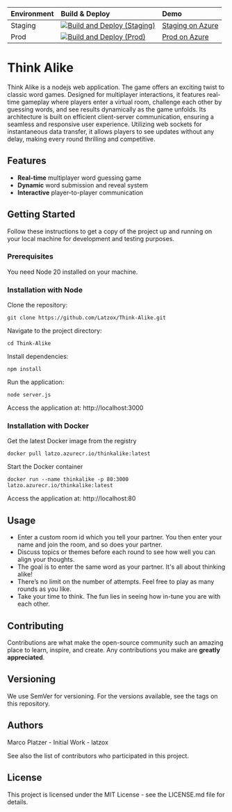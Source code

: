 |Environment|Build & Deploy|Demo|
|:----------|:-------------|:---|
| Staging   | [![Build and Deploy (Staging)](https://github.com/Latzox/Think-Alike/actions/workflows/build-and-deploy-staging.yml/badge.svg)](https://github.com/Latzox/Think-Alike/actions/workflows/build-and-deploy-staging.yml) | [Staging on Azure](https://thinkalike-staging-app.azurewebsites.net/) |
| Prod | [![Build and Deploy (Prod)](https://github.com/Latzox/Think-Alike/actions/workflows/build-and-deploy-prod.yml/badge.svg)](https://github.com/Latzox/Think-Alike/actions/workflows/build-and-deploy-prod.yml) | [Prod on Azure](https://thinkalike-prod-app.azurewebsites.net/)|

# Think Alike

Think Alike is a nodejs web application. The game offers an exciting twist to classic word games. Designed for multiplayer interactions, it features real-time gameplay where players enter a virtual room, challenge each other by guessing words, and see results dynamically as the game unfolds. Its architecture is built on efficient client-server communication, ensuring a seamless and responsive user experience. Utilizing web sockets for instantaneous data transfer, it allows players to see updates without any delay, making every round thrilling and competitive.
## Features

- **Real-time** multiplayer word guessing game
- **Dynamic** word submission and reveal system
- **Interactive** player-to-player communication

## Getting Started

Follow these instructions to get a copy of the project up and running on your local machine for development and testing purposes.

### Prerequisites

You need Node 20 installed on your machine.

### Installation with Node

Clone the repository:
```
git clone https://github.com/Latzox/Think-Alike.git
```
Navigate to the project directory:
```
cd Think-Alike
```
Install dependencies:
```
npm install
```
Run the application:
```
node server.js
```
Access the application at: http://localhost:3000

### Installation with Docker

Get the latest Docker image from the registry

```
docker pull latzo.azurecr.io/thinkalike:latest
```
Start the Docker container
```
docker run --name thinkalike -p 80:3000 latzo.azurecr.io/thinkalike:latest
```
Access the application at: http://localhost:80

## Usage
- Enter a custom room id which you tell your partner. You then enter your name and join the room, and so does your partner.
- Discuss topics or themes before each round to see how well you can align your thoughts.
- The goal is to enter the same word as your partner. It's all about thinking alike!
- There’s no limit on the number of attempts. Feel free to play as many rounds as you like.
- Take your time to think. The fun lies in seeing how in-tune you are with each other.

## Contributing
Contributions are what make the open-source community such an amazing place to learn, inspire, and create. Any contributions you make are **greatly appreciated**.

## Versioning
We use SemVer for versioning. For the versions available, see the tags on this repository.

## Authors
Marco Platzer - Initial Work - latzox

See also the list of contributors who participated in this project.

## License
This project is licensed under the MIT License - see the LICENSE.md file for details.